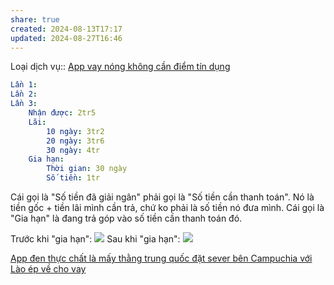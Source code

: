 ```yaml
---
share: true
created: 2024-08-13T17:17
updated: 2024-08-27T16:46
---
```

Loại dịch vụ:: [App vay nóng không cần điểm tín dụng](./index.md)

```yaml
Lần 1:
Lần 2:
Lần 3:
    Nhận được: 2tr5
    Lãi:
        10 ngày: 3tr2
        20 ngày: 3tr6
        30 ngày: 4tr
    Gia hạn: 
        Thời gian: 30 ngày
        Số tiền: 1tr
```

Cái gọi là "Số tiền đã giải ngân" phải gọi là "Số tiền cần thanh toán". Nó là tiền gốc + tiền lãi mình cần trả, chứ ko phải là số tiền nó đưa mình. Cái gọi là "Gia hạn" là đang trả góp vào số tiền cần thanh toán đó.

Trước khi "gia hạn": 
![](https://media.discordapp.net/attachments/953628307314855999/1276467555413786664/image.png?ex=66c9a28c&is=66c8510c&hm=ddc2a68b31e51fc75904f6f69524af8fc52837d1207914af5c91f3ba891d724f&=&format=webp&quality=lossless&width=760&height=671)
Sau khi "gia hạn": 
![](https://media.discordapp.net/attachments/953628307314855999/1276470340507275366/image.png?ex=66c9a524&is=66c853a4&hm=de76a53f27602ebcf9949bf8d4ad7581f7f762f3b74a8b06d10fb39a46db6512&=&format=webp&quality=lossless&width=778&height=671)

[App đen thực chất là mấy thằng trung quốc đặt sever bên Campuchia với Lào ép về cho vay](../../../%E2%9A%A1Hi%E1%BB%83u%20bi%E1%BA%BFt%20s%C3%A2u/Vay%20ti%E1%BB%81n/D%E1%BB%8Bch%20v%E1%BB%A5%20cho%20vay%20kh%C3%A1c/Vay%20kh%C3%B4ng%20%C4%91i%E1%BB%83m%20t%C3%ADn%20d%E1%BB%A5ng/App%20%C4%91en%20th%E1%BB%B1c%20ch%E1%BA%A5t%20l%C3%A0%20m%E1%BA%A5y%20th%E1%BA%B1ng%20trung%20qu%E1%BB%91c%20%C4%91%E1%BA%B7t%20sever%20b%C3%AAn%20Campuchia%20v%E1%BB%9Bi%20L%C3%A0o%20%C3%A9p%20v%E1%BB%81%20cho%20vay.md)